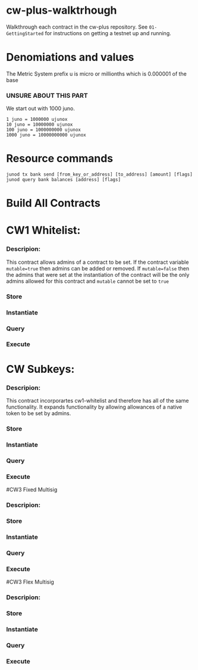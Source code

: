 # cw-plus-walktrhough
Walkthrough each contract in the cw-plus repository. See `01-GettingStarted` for instructions on getting a testnet up and running. 


# Denomiations and values
The Metric System prefix u is micro or millionths which is 0.000001 of the base

### UNSURE ABOUT THIS PART
We start out with 1000 juno.

```
1 juno = 1000000 ujunox
10 juno = 10000000 ujunox
100 juno = 1000000000 ujunox
1000 juno = 10000000000 ujunox
```


# Resource commands
```
junod tx bank send [from_key_or_address] [to_address] [amount] [flags]
junod query bank balances [address] [flags]

```


# Build All Contracts




# CW1 Whitelist:

### Descripion:

This contract allows admins of a contract to be set. If the contract variable `mutable=true` then admins can be added or removed. If `mutable=false` then the admins that were set at the instantiation of the contract will be the only admins allowed for this contract and `mutable` cannot be set to `true`

### Store
### Instantiate
### Query
### Execute



# CW Subkeys:

### Descripion:

This contract incorporartes cw1-whitelist and therefore has all of the same functionality. It expands functionality by allowing allowances of a native token to be set by admins.

### Store
### Instantiate
### Query
### Execute





#CW3 Fixed Multisig

### Descripion:

### Store
### Instantiate
### Query
### Execute





#CW3 Flex Multisig

### Descripion:

### Store
### Instantiate
### Query
### Execute

